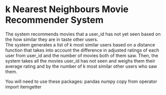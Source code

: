 # k Nearest Neighbours Movie Recommender System
The system recommends movies that a user_id has not yet seen based on the how similar they are in taste other users.  
The system generates a list of k most similar users based on  a distance function that takes into account the difference 
in adjusted ratings of each user from user_id and the number of movies both of them saw. Then, the system takes all the movies 
user_id has not seen and weighs them their average rating and  by the number of k most similar other users who saw them.

You will need to use these packages:
pandas
numpy
copy
from operator import itemgetter
